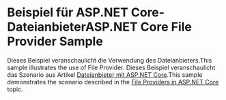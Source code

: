 # <a name="aspnet-core-file-provider-sample"></a><span data-ttu-id="567da-101">Beispiel für ASP.NET Core-Dateianbieter</span><span class="sxs-lookup"><span data-stu-id="567da-101">ASP.NET Core File Provider Sample</span></span>

<span data-ttu-id="567da-102">Dieses Beispiel veranschaulicht die Verwendung des Dateianbieters.</span><span class="sxs-lookup"><span data-stu-id="567da-102">This sample illustrates the use of File Provider.</span></span> <span data-ttu-id="567da-103">Dieses Beispiel veranschaulicht das Szenario aus Artikel [Dateianbieter mit ASP.NET Core](https://docs.microsoft.com/aspnet/core/fundamentals/file-providers).</span><span class="sxs-lookup"><span data-stu-id="567da-103">This sample demonstrates the scenario described in the [File Providers in ASP.NET Core](https://docs.microsoft.com/aspnet/core/fundamentals/file-providers) topic.</span></span>
